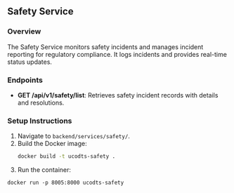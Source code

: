 ## Safety Service

### Overview
The Safety Service monitors safety incidents and manages incident reporting for regulatory compliance. It logs incidents and provides real-time status updates.

### Endpoints
- **GET /api/v1/safety/list**: Retrieves safety incident records with details and resolutions.

### Setup Instructions
1. Navigate to `backend/services/safety/`.
2. Build the Docker image:
   ```bash
   docker build -t ucodts-safety .
3. Run the container:
```
docker run -p 8005:8000 ucodts-safety
